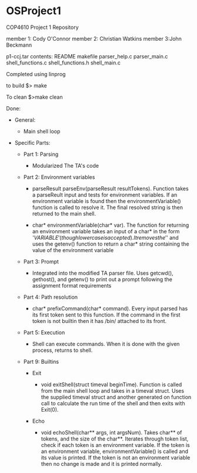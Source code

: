 # OSProject1
COP4610 Project 1 Repository

member 1: Cody O'Connor
member 2: Christian Watkins
member 3:John Beckmann

p1-ccj.tar contents:
   README
   makefile
   parser_help.c
   parser_main.c
   shell_functions.c
   shell_functions.h
   shell_main.c

Completed using linprog

to build
$> make

To clean
$>make clean




Done: 

- General:

  - Main shell loop

- Specific Parts:

  - Part 1: Parsing

    - Modularized The TA's code

  - Part 2: Environment variables

    - parseResult parseEnv(parseResult resultTokens). Function takes a parseReult input and tests for environment variables. If an environment variable is found then the environmentVariable() function is called to resolve it. The final resolved string is then returned to the main shell.
    
    - char* environmentVariable(char* var). The function for returning an environment variable takes an input of a char* in the form '$VARIABLE' (though lower case is accepted). It removes the '$' and uses the getenv() function to return a char* string containing the value of the environment variable

  - Part 3: Prompt

    - Integrated into the modified TA parser file. Uses getcwd(), gethost(), and getenv() to print out a prompt following the assignment format requirements
  
  - Part 4: Path resolution

    - char* prefixCommand(char* command). Every input parsed has its first token sent to this function. If the command in the first token is not builtin then it has /bin/ attached to its front.

  - Part 5: Execution

    - Shell can execute commands. When it is done with the given process, returns to shell.

  - Part 9: Builtins

    - Exit

      - void exitShell(struct timeval beginTime). Function is called from the main shell loop and takes in a timeval struct. Uses the supplied timeval struct and another generated on function call to calculate the run time of the shell and then exits with Exit(0).
    
    - Echo

      - void echoShell(char** args, int argsNum). Takes char** of tokens, and the size of the char**. Iterates through token list, check if each token is an environment variable. If the token is an environment variable, environmentVariable() is called and its value is printed. If the token is not an environment variable then no change is made and it is printed normally.
